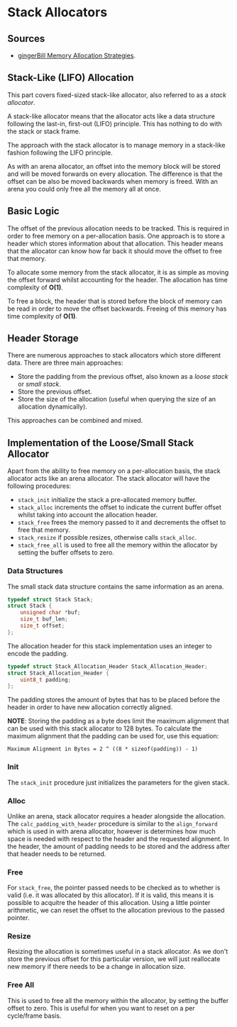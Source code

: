 # Stack Allocators

## Sources

- [gingerBill Memory Allocation Strategies](https://www.gingerbill.org/article/2019/02/15/memory-allocation-strategies-003/).

## Stack-Like (LIFO) Allocation

This part covers fixed-sized stack-like allocator, also referred to as a *stack allocator*.

A stack-like allocator means that the allocator acts like a data structure following the last-in, first-out (LIFO)
principle. This has nothing to do with the stack or stack frame.

The approach with the stack allocator is to manage memory in a stack-like fashion following the LIFO principle.

As with an arena allocator, an offset into the memory block will be stored and will be moved forwards on every
allocation. The difference is that the offset can be also be moved backwards when memory is freed. With an arena
you could only free all the memory all at once.

## Basic Logic

The offset of the previous allocation needs to be tracked. This is required in order to free memory on a per-allocation
basis. One approach is to store a header which stores information about that allocation. This header means that the
allocator can know how far back it should move the offset to free that memory.

To allocate some memory from the stack allocator, it is as simple as moving the offset forward whilst accounting for
the header. The allocation has time complexity of **O(1)**.

To free a block, the header that is stored before the block of memory can be read in order to move the offset backwards.
Freeing of this memory has time complexity of **O(1)**.

## Header Storage

There are numerous approaches to stack allocators which store different data. There are three main approaches:

- Store the padding from the previous offset, also known as a *loose stack* or *small stack*.
- Store the previous offset.
- Store the size of the allocation (useful when querying the size of an allocation dynamically).

This approaches can be combined and mixed.

## Implementation of the Loose/Small Stack Allocator

Apart from the ability to free memory on a per-allocation basis, the stack allocator acts like an arena allocator.
The stack allocator will have the following procedures:

- `stack_init` initialize the stack a pre-allocated memory buffer.
- `stack_alloc` increments the offset to indicate the current buffer offset whilst taking into account the allocation header.
- `stack_free` frees the memory passed to it and decrements the offset to free that memory.
- `stack_resize` if possible resizes, otherwise calls `stack_alloc`.
- `stack_free_all` is used to free all the memory within the allocator by setting the buffer offsets to zero.

### Data Structures

The small stack data structure contains the same information as an arena.

```C
typedef struct Stack Stack;
struct Stack {
    unsigned char *buf;
    size_t buf_len;
    size_t offset;
};
```

The allocation header for this stack implementation uses an integer to encode the padding.

```C
typedef struct Stack_Allocation_Header Stack_Allocation_Header;
struct Stack_Allocation_Header {
    uint8_t padding;
};
```

The padding stores the amount of bytes that has to be placed before the header in order to have new allocation correctly aligned.

**NOTE**: Storing the padding as a byte does limit the maximum alignment that can be used with this stack allocator to
128 bytes. To calculate the maximum alignment that the padding can be used for, use this equation:

```
Maximum Alignment in Bytes = 2 ^ ((8 * sizeof(padding)) - 1)
```

### Init

The `stack_init` procedure just initializes the parameters for the given stack.

### Alloc

Unlike an arena, stack allocator requires a header alongside the allocation. The `calc_padding_with_header` procedure
is similar to the `align_forward` which is used in with arena allocator, however is determines how much space is needed
with respect to the header and the requested alignment. In the header, the amount of padding needs to be stored and the
address after that header needs to be returned.

### Free

For `stack_free`, the pointer passed needs to be checked as to whether is valid (i.e. it was allocated by this allocator).
If it is valid, this means it is possible to acquitre the header of this allocation. Using a little pointer arithmetic,
we can reset the offset to the allocation previous to the passed pointer.

### Resize

Resizing the allocation is sometimes useful in a stack allocator. As we don't store the previous offset for this
particular version, we will just reallocate new memory if there needs to be a change in allocation size.

### Free All

This is used to free all the memory within the allocator, by setting the buffer offset to zero. This is useful for
when you want to reset on a per cycle/frame basis.

